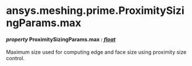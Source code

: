 # ansys.meshing.prime.ProximitySizingParams.max

<a id="ansys.meshing.prime.ProximitySizingParams.max"></a>

#### *property* ProximitySizingParams.max *: [float](https://docs.python.org/3.11/library/functions.html#float)*

Maximum size used for computing edge and face size using proximity size control.

<!-- !! processed by numpydoc !! -->
